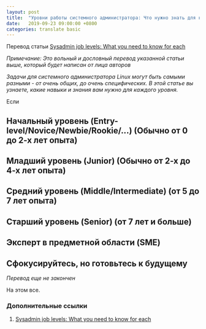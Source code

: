 ```yaml
---
layout: post
title:  "Уровни работы системного администратора: Что нужно знать для каждого"
date:   2019-09-23 09:00:00 +0800
categories: translate basic
---
```


Перевод статьи [Sysadmin job levels: What you need to know for each](https://www.redhat.com/sysadmin/job-levels)

*Примечание: Это вольный и дословный перевод указанной статьи выше, который будет написан от лица авторов*

*Задачи для системного администратора Linux могут быть самыми разными - от очень общих, до очень специфических. В этой статье вы узнаете, какие навыки и знания вам нужно для каждого уровня.*

Если

## Начальный уровень (Entry-level/Novice/Newbie/Rookie/...) (Обычно от 0 до 2-х лет опыта)

## Младший уровень (Junior) (Обычно от 2-х до 4-х лет опыта)

## Средний уровень (Middle/Intermediate) (от 5 до 7 лет опыта)

## Старший уровень (Senior) (от 7 лет и больше)

## Эксперт в предметной области (SME)

## Сфокусируйтесь, но готовьтесь к будущему

*Перевод еще не закончен*

На этом все.

### Дополнительные ссылки

1. [Sysadmin job levels: What you need to know for each](https://www.redhat.com/sysadmin/job-levels)
